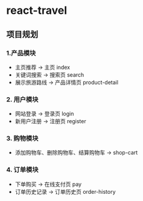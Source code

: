 # react-travel

## 项目规划

### 1.产品模块

- 主页推荐 -> 主页 index
- 关键词搜索 -> 搜索页 search
- 展示旅游路线 -> 产品详情页 product-detail

### 2. 用户模块

- 网站登录 -> 登录页 login
- 新用户注册 -> 注册页 register

### 3. 购物模块

- 添加购物车、删除购物车、结算购物车 -> shop-cart

### 4. 订单模块

- 下单购买 -> 在线支付页 pay
- 订单历史记录 -> 订单历史页 order-history

